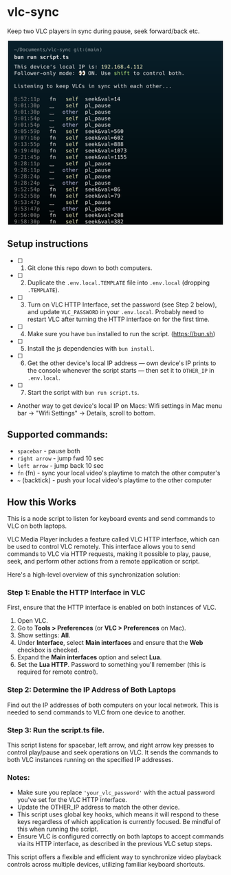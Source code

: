 # vlc-sync

Keep two VLC players in sync during pause, seek forward/back etc.

<p align="center"><img alt="VLC Sync in action" src="./screenshot.png" width="500px" /></p>

## Setup instructions

- [ ] 1. Git clone this repo down to both computers.
- [ ] 2. Duplicate the `.env.local.TEMPLATE` file into `.env.local` (dropping `.TEMPLATE`).
- [ ] 3. Turn on VLC HTTP Interface, set the password (see Step 2 below), and update `VLC_PASSWORD` in your `.env.local`. Probably need to restart VLC after turning the HTTP interface on for the first time.
- [ ] 4. Make sure you have `bun` installed to run the script. (https://bun.sh)
- [ ] 5. Install the js dependencies with `bun install`.
- [ ] 6. Get the other device's local IP address — own device's IP prints to the console whenever the script starts — then set it to `OTHER_IP` in `.env.local`.
- [ ] 7. Start the script with `bun run script.ts`.

* Another way to get device's local IP on Macs: Wifi settings in Mac menu bar -> "Wifi Settings" -> Details, scroll to bottom.

## Supported commands:

- `spacebar` - pause both
- `right arrow` - jump fwd 10 sec
- `left arrow` - jump back 10 sec
- `fn` (fn) - sync your local video's playtime to match the other computer's
- `~` (backtick) - push your local video's playtime to the other computer

## How this Works

This is a node script to listen for keyboard events and send commands to VLC on both laptops.

VLC Media Player includes a feature called VLC HTTP interface, which can be used to control VLC remotely. This interface allows you to send commands to VLC via HTTP requests, making it possible to play, pause, seek, and perform other actions from a remote application or script.

Here's a high-level overview of this synchronization solution:

### Step 1: Enable the HTTP Interface in VLC

First, ensure that the HTTP interface is enabled on both instances of VLC.

1. Open VLC.
2. Go to **Tools > Preferences** (or **VLC > Preferences** on Mac).
3. Show settings: **All**.
4. Under **Interface**, select **Main interfaces** and ensure that the **Web** checkbox is checked.
5. Expand the **Main interfaces** option and select **Lua**.
6. Set the **Lua HTTP**. Password to something you'll remember (this is required for remote control).

### Step 2: Determine the IP Address of Both Laptops

Find out the IP addresses of both computers on your local network. This is needed to send commands to VLC from one device to another.

### Step 3: Run the script.ts file.

This script listens for spacebar, left arrow, and right arrow key presses to control play/pause and seek operations on VLC. It sends the commands to both VLC instances running on the specified IP addresses.

### Notes:

- Make sure you replace `'your_vlc_password'` with the actual password you've set for the VLC HTTP interface.
- Update the OTHER_IP address to match the other device.
- This script uses global key hooks, which means it will respond to these keys regardless of which application is currently focused. Be mindful of this when running the script.
- Ensure VLC is configured correctly on both laptops to accept commands via its HTTP interface, as described in the previous VLC setup steps.

This script offers a flexible and efficient way to synchronize video playback controls across multiple devices, utilizing familiar keyboard shortcuts.
